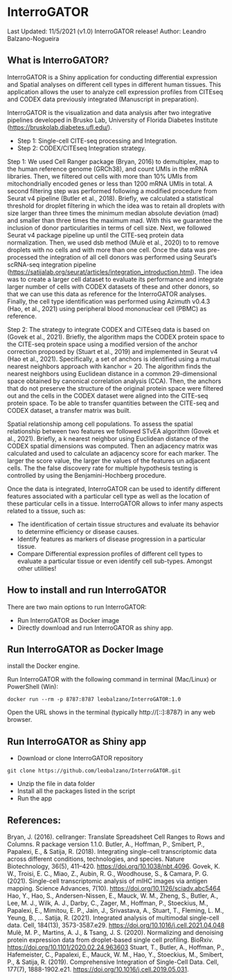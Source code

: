# InterroGATOR

Last Updated: 11/5/2021 (v1.0)   InterroGATOR release!
Author: Leandro Balzano-Nogueira

## What is InterroGATOR?

InterroGATOR is a Shiny application for conducting differential expression and Spatial analyses on different cell types in different human tissues. This application allows the user to analyze cell expression profiles from CITEseq and CODEX data previously integrated (Manuscript in preparation).

InterroGATOR is the visualization and data analysis after two integrative pipelines developed in Brusko Lab, University of Florida Diabetes Institute (https://bruskolab.diabetes.ufl.edu/).

* Step 1: Single-cell CITE-seq processing and Integration.
* Step 2: CODEX/CITEseq Integration strategy.

Step 1: We used Cell Ranger package (Bryan, 2016) to demultiplex, map to the human reference genome (GRCh38), and count UMIs in the mRNA libraries. Then, we filtered out cells with more than 10% UMIs from mitochondrially encoded genes or less than 1200 mRNA UMIs in total. A second filtering step was performed following a modified procedure from Seurat v4 pipeline (Butler et al., 2018). Briefly, we calculated a statistical threshold for droplet filtering in which the idea was to retain all droplets with size larger than three times the minimum median absolute deviation (mad) and smaller than three times the maximum mad. With this we guarantee the inclusion of donor particularities in terms of cell size. Next, we followed Seurat v4 package pipeline up until the CITE-seq protein data normalization. Then, we used dsb method (Mulè et al., 2020) to to remove droplets with no cells and with more than one cell.
Once the data was pre-processed the integration of all cell donors was performed using Seurat’s scRNA-seq integration pipeline (https://satijalab.org/seurat/articles/integration_introduction.html). The idea was to create a larger cell dataset to evaluate its performance and integrate larger number of cells with CODEX datasets of these and other donors, so that we can use this data as reference for the InterroGATOR analyses.
Finally, the cell type identification was performed using Azimuth v0.4.3 (Hao, et al., 2021) using peripheral blood mononuclear cell (PBMC) as reference.  

Step 2: The strategy to integrate CODEX and CITEseq data is based on (Govek et al., 2021). Briefly, the algorithm maps the CODEX protein space to the CITE-seq protein space using a modified version of the anchor correction proposed by (Stuart et al., 2019) and implemented in Seurat v4 (Hao et al., 2021). Specifically, a set of anchors is identified using a mutual nearest neighbors approach with kanchor = 20. The algorithm finds the nearest neighbors using Euclidean distance in a common 29-dimensional space obtained by canonical correlation analysis (CCA). Then, the anchors that do not preserve the structure of the original protein space were filtered out and the cells in the CODEX dataset were aligned into the CITE-seq protein space. To be able to transfer quantities between the CITE-seq and CODEX dataset, a transfer matrix was built. 

Spatial relationship among cell populations. To assess the spatial relationship between two features we followed STvEA algorithm (Govek et al., 2021). Briefly, a k nearest neighbor using Euclidean distance of the CODEX spatial dimensions was computed. Then an adjacency matrix was calculated and used to calculate an adjacency score for each marker. The larger the score value, the larger the values of the features un adjacent cells.  The the false discovery rate for multiple hypothesis testing is controlled by using the Benjamini-Hochberg procedure.

Once the data is integrated, InterroGATOR can be used to identify different features associated with a particular cell type as well as the location of these particular cells in a tissue. InterroGATOR allows to infer many aspects related to a tissue, such as:

* The identification of certain tissue structures and evaluate its behavior to determine efficiency or disease causes.
* Identify features as markers of disease progression in a particular tissue.
* Compare Differential expression profiles of different cell types to evaluate a particular tissue or even identify cell sub-types.
Amongst other utilities!


## How to install and run InterroGATOR

There are two main options to run InterroGATOR:
* Run InterroGATOR as Docker image
* Directly download and run InterroGATOR as shiny app.

## Run InterroGATOR as Docker Image
install the Docker engine.

Run InterroGATOR with the following command in terminal (Mac/Linux) or PowerShell (Win):

```
docker run --rm -p 8787:8787 leobalzano/InterroGATOR:1.0
```

Open the URL shows in the terminal (typically http://[::]:8787) in any web browser.

## Run InterroGATOR as Shiny app
* Download or clone InterroGATOR repository

```
git clone https://github.com/leobalzano/InterroGATOR.git
```

* Unzip the file in data folder
* Install all the packages listed in the script
* Run the app

## References:
Bryan, J. (2016). cellranger: Translate Spreadsheet Cell Ranges to Rows and Columns. R package version 1.1.0. 
Butler, A., Hoffman, P., Smibert, P., Papalexi, E., & Satija, R. (2018). Integrating single-cell transcriptomic data across different conditions, technologies, and species. Nature Biotechnology, 36(5), 411–420. https://doi.org/10.1038/nbt.4096.
Govek, K. W., Troisi, E. C., Miao, Z., Aubin, R. G., Woodhouse, S., & Camara, P. G. (2021). Single-cell transcriptomic analysis of mIHC images via antigen mapping. Science Advances, 7(10). https://doi.org/10.1126/sciadv.abc5464
Hao, Y., Hao, S., Andersen-Nissen, E., Mauck, W. M., Zheng, S., Butler, A., Lee, M. J., Wilk, A. J., Darby, C., Zager, M., Hoffman, P., Stoeckius, M., Papalexi, E., Mimitou, E. P., Jain, J., Srivastava, A., Stuart, T., Fleming, L. M., Yeung, B., … Satija, R. (2021). Integrated analysis of multimodal single-cell data. Cell, 184(13), 3573-3587.e29. https://doi.org/10.1016/j.cell.2021.04.048
Mulè, M. P., Martins, A. J., & Tsang, J. S. (2020). Normalizing and denoising protein expression data from droplet-based single cell profiling. BioRxiv. https://doi.org/10.1101/2020.02.24.963603
Stuart, T., Butler, A., Hoffman, P., Hafemeister, C., Papalexi, E., Mauck, W. M., Hao, Y., Stoeckius, M., Smibert, P., & Satija, R. (2019). Comprehensive Integration of Single-Cell Data. Cell, 177(7), 1888-1902.e21. https://doi.org/10.1016/j.cell.2019.05.031.
